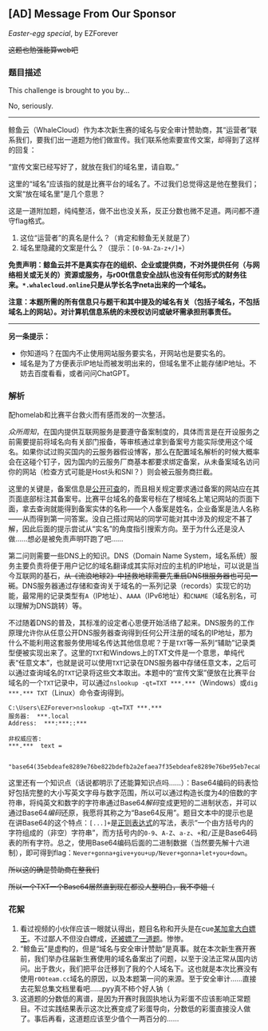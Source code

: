 ## [AD] Message From Our Sponsor

*Easter-egg special*, by EZForever

~~这题也勉强能算web吧~~

### 题目描述

This challenge is brought to you by...

No, seriously.

---

鲸鱼云（WhaleCloud）作为本次新生赛的域名与安全审计赞助商，其“运营者”联系我们，要我们出一道题为他们做宣传。我们联系他索要宣传文案，却得到了这样的回复：

“宣传文案已经写好了，就放在我们的域名里，请自取。”

这里的“域名”应该指的就是比赛平台的域名了。不过我们总觉得这是他在整我们；文案“放在域名里”是几个意思？

这是一道附加题，纯纯整活，做不出也没关系，反正分数也微不足道。两问都不遵守flag格式。

1. 这位“运营者”的真名是什么？（肯定和鲸鱼无关就是了）
2. 域名里隐藏的文案是什么？（提示：`[0-9A-Za-z+/]+`）

**免责声明：鲸鱼云并不是真实存在的组织、企业或提供商，不对外提供任何（与网络相关或无关的）资源或服务，与r00t信息安全战队也没有任何形式的财务往来。`*.whalecloud.online`只是从学长名字neta出来的一个域名。**

**注意：本题所需的所有信息只与题干和其中提及的域名有关（包括子域名，不包括域名上的网站）。对计算机信息系统的未授权访问或破坏需承担刑事责任。**

---

**另一条提示：**
- 你知道吗？在国内不止使用网站服务要实名，开网站也是要实名的。
- 域名是为了方便表示IP地址而被发明出来的，但域名里不止能存储IP地址。不妨去百度看看，或者问问ChatGPT。

### 解析

配homelab和比赛平台救火而有感而发的一次整活。

*众所周知*，在国内提供互联网服务是要遵守备案制度的，具体而言是在开设服务之前需要提前将域名向有关部门报备，等审核通过拿到备案号方能实际使用这个域名。如果你试过购买国内的云服务器假设博客，那么在配置域名解析的时候大概率会在这碰个钉子，因为国内的云服务厂商基本都要求绑定备案，从未备案域名访问你的网站（检查方式可能是Host头和SNI？）则会被云服务商拦截。

这里的关键是，备案信息是[公开可查](https://beian.miit.gov.cn/)的，而且相关规定要求通过备案的网站应在其页面底部标注其备案号。比赛平台域名的备案号标在了根域名上笔记网站的页面下面，拿去查询就能得到备案实体的名称——个人备案是姓名，企业备案是法人名称——从而得到第一问答案。没自己搭过网站的同学可能对其中涉及的规定不甚了解，因此后面的提示尝试从“实名”的角度指引搜索方向。至于为什么还是没人做……想必是被免责声明吓跑了吧……

第二问则需要一些DNS上的知识。DNS（Domain Name System，域名系统）服务主要负责将便于用户记忆的域名翻译成其实际对应的主机的IP地址，可以说是当今互联网的基石，~~从《流浪地球2》中拯救地球需要先重启DNS根服务器也可见一斑~~。DNS服务器通过存储和查询关于域名的一系列记录（records）实现它的功能，最常用的记录类型有`A`（IP地址）、`AAAA`（IPv6地址）和`CNAME`（域名别名，可以理解为DNS跳转）等。

不过随着DNS的普及，其标准的设定者心思便开始活络了起来。DNS服务的工作原理允许你从任意公开DNS服务器查询得到任何公开注册的域名的IP地址，那为什么不能利用这套服务使用域名传达其他信息呢？于是`TXT`等一系列“辅助”记录类型便被实现出来了。这里的`TXT`和Windows上的TXT文件是一个意思，单纯代表“任意文本”，也就是说可以使用`TXT`记录在DNS服务器中存储任意文本，之后可以通过查询域名的`TXT`记录将这些文本取出。本题中的“宣传文案”便放在比赛平台域名的一个`TXT`记录中，可以通过`nslookup -qt=TXT ***.***`（Windows）或`dig ***.*** TXT`（Linux）命令查询得到。

```
C:\Users\EZForever>nslookup -qt=TXT ***.***
服务器:  ***.local
Address:  ***:***::***

非权威应答:
***.***  text =

        "base64(35ebdeafe8289e76be822bdefb2a2efaea7f35ebdeafe8289e76be95eb7eca8bbe768c27)"

```

这里还有一个知识点（话说都明示了还能算知识点吗……）：Base64编码的码表恰好包括完整的大小写英文字母与数字范围，所以可以通过构造长度为4的倍数的字符串，将纯英文和数字的字符串通过Base64*解码*变成更短的二进制状态，并可以通过Base64*编码*还原，我愿将其称之为“Base64反用”。题目文本中的提示也是在讲Base64的这个特点：`[...]+`是[正则表达式](https://deerchao.cn/tutorials/regex/regex.htm)的写法，表示“一个由方括号内的字符组成的（非空）字符串”，而方括号内的`0-9`、`A-Z`、`a-z`、`+`和`/`正是Base64码表的所有字符。总之，使用Base64编码后面的二进制数据（当然要先解十六进制），即可得到flag：`Never+gonna+give+you+up/Never+gonna+let+you+down`。

~~所以这的确是赞助商在整我们~~

~~所以一个TXT一个Base64居然直到现在都没人整明白，我不李姐（~~

### 花絮

1. 看过视频的小伙伴应该一眼就认得出，题目名称和开头是在cue[某加拿大白嫖王](https://www.bilibili.com/video/BV1bY4y1v7Mb/)。不过鄙人不但没白嫖成，[还被嫖了一道题](https://github.com/r00t-security-lab/rtctf2023/blob/main/koali/README.md)。惨惨。
2. “鲸鱼云”是虚构的，但是“域名与安全审计赞助”是真事。就在本次新生赛开赛前，我们举办往届新生赛使用的域名备案出了问题，以至于没法正常从国内访问。出于救火，我们把平台迁移到了我的个人域名下。这也就是本次比赛没有使用`r00team.cc`域名的原因，以及本题第一问的来源。至于安全审计……直接去花絮总集文档里看吧……pyy真不柿个好人钠（
3. 这道题的分数低的离谱，是因为开赛时我固执地认为彩蛋不应该影响正常题目。不过实践结果表示这次比赛变成了彩蛋导向，分数低的彩蛋直接没人做了。事后再看，这道题应该至少值个一两百分的……

